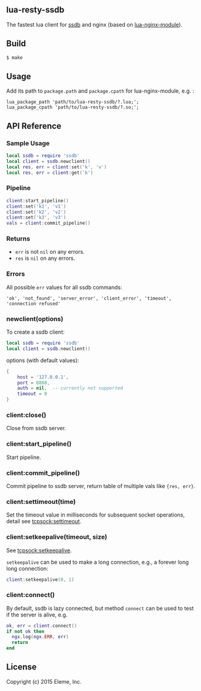lua-resty-ssdb
--------------

The fastest lua client for [ssdb](https://github.com/ideawu/ssdb) and nginx
(based on [lua-nginx-module](https://github.com/openresty/lua-nginx-module)).

Build
------

```bash
$ make
```

Usage
-----

Add its path to `package.path` and `package.cpath` for lua-nginx-module,
e.g. :

```
lua_package_path 'path/to/lua-resty-ssdb/?.lua;';
lua_package_cpath 'path/to/lua-resty-ssdb/?.so;';
```

API Reference
-------------

### Sample Usage

```lua
local ssdb = require 'ssdb'
local client = ssdb.newclient()
local res, err = client:set('k', 'v')
local res, err = client:get('k')
```

### Pipeline

```lua
client:start_pipeline()
client:set('k1', 'v1')
client:set('k2', 'v2')
client:set('k3', 'v3')
vals = client:commit_pipeline()
```

### Returns

- `err` is not `nil` on any errors.
- `res` is `nil` on any errors.

### Errors

All possible `err` values for all ssdb commands: 

```
'ok', 'not_found', 'server_error', 'client_error', 'timeout', 'connection refused'
```

### newclient(options)

To create a ssdb client:

```lua
local ssdb = require 'ssdb'
local client = ssdb.newclient()
```

options (with default values):

```lua
{
    host = '127.0.0.1',
    port = 8888,
    auth = nil,  -- currently not supported
    timeout = 0
}
```

### client:close()

Close from ssdb server.

### client:start_pipeline()

Start pipeline.

### client:commit_pipeline()

Commit pipeline to ssdb server, return table of multiple vals like `{res, err}`.

### client:settimeout(time)

Set the timeout value in milliseconds for subsequent socket operations, detail see 
[tcpsock:settimeout](http://wiki.nginx.org/HttpLuaModule#tcpsock:settimeout).

### client:setkeepalive(timeout, size)

See [tcpsock:setkeepalive](http://wiki.nginx.org/HttpLuaModule#tcpsock:setkeepalive).

`setkeepalive` can be used to make a long connection, e.g., a forever long long connection:

```lua
client:setkeepalive(0, 1)
```

### client:connect()

By default, ssdb is lazy connected, but method `connect` can be used to 
test if the server is alive, e.g.

```lua
ok, err = client.connect()
if not ok then
  ngx.log(ngx.ERR, err)
  return
end
```

License
--------

Copyright (c) 2015 Eleme, Inc.
